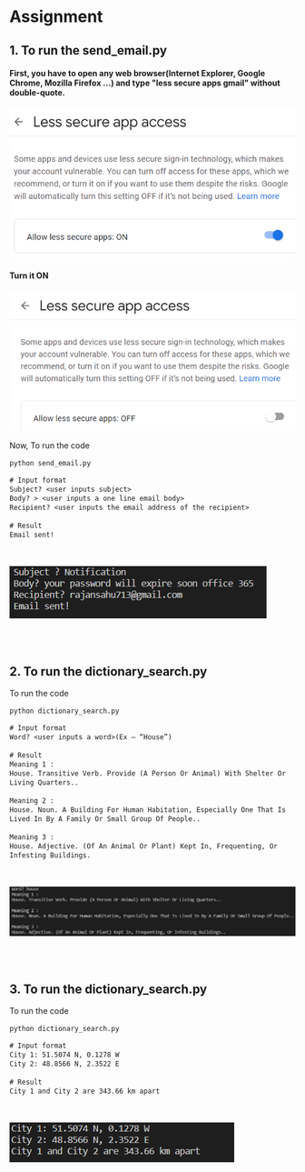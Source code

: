 # Assignment

## 1. To run the send_email.py
#### First, you have to open any web browser(Internet Explorer, Google Chrome, Mozilla Firefox ...) and type "less secure apps gmail" without double-quote.

![](images/image1.png)

#### Turn it ON

![](images/image2.png)

Now, To run the code
```console
python send_email.py
```

```console
# Input format
Subject? <user inputs subject>
Body? > <user inputs a one line email body>
Recipient? <user inputs the email address of the recipient>

# Result
Email sent!
```
<br><br>
![](images/image3.png)

<br><br>
## 2. To run the dictionary_search.py

To run the code
```console
python dictionary_search.py
```

```console
# Input format
Word? <user inputs a word>(Ex – “House”)

# Result
Meaning 1 :
House. Transitive Verb. Provide (A Person Or Animal) With Shelter Or Living Quarters..

Meaning 2 :
House. Noun. A Building For Human Habitation, Especially One That Is Lived In By A Family Or Small Group Of People..

Meaning 3 :
House. Adjective. (Of An Animal Or Plant) Kept In, Frequenting, Or Infesting Buildings.
```
<br><br>
![](images/image4.png)

<br><br>
## 3. To run the dictionary_search.py

To run the code
```console
python dictionary_search.py
```

```console
# Input format
City 1: 51.5074 N, 0.1278 W
City 2: 48.8566 N, 2.3522 E

# Result
City 1 and City 2 are 343.66 km apart
```
<br><br>
![](images/image5.png)
